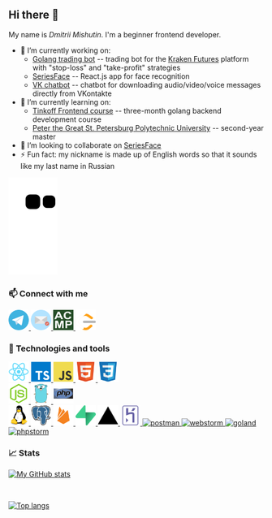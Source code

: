 ## Hi there 👋

My name is _Dmitrii Mishutin_. I'm a beginner frontend developer.

* 🔭 I’m currently working on:
  * [Golang trading bot](https://github.com/MeShootIn/go-trading-bot) -- trading bot for the [Kraken Futures](https://futures.kraken.com/) platform with "stop-loss" and "take-profit" strategies
  * [SeriesFace](https://github.com/MeShootIn/SeriesFace) -- React.js app for face recognition
  * [VK chatbot](https://github.com/MeShootIn/vk-upload-bot) -- chatbot for downloading audio/video/voice messages directly from VKontakte
* 🌱 I’m currently learning on:
  * [Tinkoff Frontend course](https://fintech.tinkoff.ru/study/fintech/frontend/) -- three-month golang backend development course
  * [Peter the Great St. Petersburg Polytechnic University](https://english.spbstu.ru/) -- second-year master
* 👯 I’m looking to collaborate on [SeriesFace](https://github.com/MeShootIn/SeriesFace)
* ⚡ Fun fact: my nickname is made up of English words so that it sounds like my last name in Russian

![snk](https://raw.githubusercontent.com/MeShootIn/MeShootIn/output/github-contribution-grid-snake.svg)

### 📫 Connect with me

<p>
  <!-- TODO -->
  <!-- <a href="https://meshootin.github.io/" target="_blank" rel="noreferrer"> -->
  <!--   <img src="./img/internet.svg" alt="site" width="40" height="40"/> -->
  <!-- </a> -->
  <a href="https://t.me/MeShootIn" target="_blank" rel="noreferrer">
    <img src="./img/telegram.svg" alt="telegram" width="40" height="40"/>
  </a>
  <a href="mailto:dmitriimishutin@gmail.com" target="_blank" rel="noreferrer">
    <img src="./img/mail.svg" alt="email" width="40" height="40"/>
  </a>
  <a href="https://acmp.ru/?main=user&id=152163" target="_blank" rel="noreferrer">
    <img src="./img/acmp.png" alt="acmp" width="40" height="40"/>
  </a>
  <a href="https://www.leetcode.com/meshootin" target="_blank" rel="noreferrer">
    <img src="./img/leetcode.svg" alt="leetcode" width="40" height="40"/>
  </a>
</p>

### 🔧 Technologies and tools

<p>
  <a href="https://reactjs.org/" target="_blank" rel="noreferrer">
    <img src="https://raw.githubusercontent.com/devicons/devicon/master/icons/react/react-original.svg" alt="react" width="40" height="40"/>
  </a>
  <a href="https://www.typescriptlang.org/" target="_blank" rel="noreferrer">
    <img src="https://raw.githubusercontent.com/devicons/devicon/master/icons/typescript/typescript-original.svg" alt="typescript" width="40" height="40"/>
  </a>
  <a href="https://developer.mozilla.org/en-US/docs/Web/JavaScript" target="_blank" rel="noreferrer">
    <img src="https://raw.githubusercontent.com/devicons/devicon/master/icons/javascript/javascript-original.svg" alt="javascript" width="40" height="40"/>
  </a>
  <a href="https://html.spec.whatwg.org/multipage/" target="_blank" rel="noreferrer">
    <img src="https://raw.githubusercontent.com/devicons/devicon/master/icons/html5/html5-original.svg" alt="html5" width="40" height="40"/>
  </a>
  <a href="https://www.w3.org/Style/CSS/" target="_blank" rel="noreferrer">
    <img src="https://raw.githubusercontent.com/devicons/devicon/master/icons/css3/css3-original.svg" alt="css3" width="40" height="40"/>
  </a>

  <br/>

  <a href="https://nodejs.org/" target="_blank" rel="noreferrer">
    <img src="https://raw.githubusercontent.com/devicons/devicon/master/icons/nodejs/nodejs-original.svg" alt="nodejs" width="40" height="40"/>
  </a>
  <a href="https://golang.org" target="_blank" rel="noreferrer">
    <img src="https://raw.githubusercontent.com/devicons/devicon/master/icons/go/go-original.svg" alt="go" width="40" height="40"/>
  </a>
  <a href="https://www.php.net" target="_blank" rel="noreferrer">
    <img src="https://raw.githubusercontent.com/devicons/devicon/master/icons/php/php-original.svg" alt="php" width="40" height="40"/>
  </a>

  <br/>

  <a href="https://www.linux.org/" target="_blank" rel="noreferrer">
    <img src="https://raw.githubusercontent.com/devicons/devicon/master/icons/linux/linux-original.svg" alt="linux" width="40" height="40"/>
  </a>
  <a href="https://www.postgresql.org" target="_blank" rel="noreferrer">
    <img src="https://raw.githubusercontent.com/devicons/devicon/master/icons/postgresql/postgresql-original.svg" alt="postgresql" width="40" height="40"/>
  </a>
  <!-- TODO -->
  <!-- <a href="https://www.docker.com/" target="_blank" rel="noreferrer"> -->
  <!--   <img src="https://raw.githubusercontent.com/devicons/devicon/master/icons/docker/docker-original.svg" alt="docker" width="40" height="40"/> -->
  <!-- </a> -->
  <a href="https://firebase.google.com/" target="_blank" rel="noreferrer">
    <img src="https://raw.githubusercontent.com/devicons/devicon/master/icons/firebase/firebase-plain.svg" alt="firebase" width="40" height="40"/>
  </a>
  <a href="https://supabase.com/" target="_blank" rel="noreferrer">
    <img src="./img/supabase.svg" alt="supabase" width="40" height="40"/>
  </a>
  <a href="https://vercel.com/" target="_blank" rel="noreferrer">
    <img src="./img/vercel.svg" alt="vercel" width="40" height="40"/>
  </a>
  <a href="https://heroku.com" target="_blank" rel="noreferrer">
    <img src="https://raw.githubusercontent.com/devicons/devicon/master/icons/heroku/heroku-original.svg" alt="heroku" width="40" height="40"/>
  </a>
  <a href="https://postman.com" target="_blank" rel="noreferrer">
    <img src="https://www.vectorlogo.zone/logos/getpostman/getpostman-icon.svg" alt="postman" width="40" height="40"/>
  </a>
  <a href="https://www.jetbrains.com/webstorm/" target="_blank" rel="noreferrer">
    <img src="https://raw.githubusercontent.com/vinceliuice/Tela-icon-theme/master/src/scalable/apps/webstorm.svg" alt="webstorm" width="40" height="40"/>
  </a>
  <a href="https://www.jetbrains.com/go/" target="_blank" rel="noreferrer">
    <img src="https://raw.githubusercontent.com/vinceliuice/Tela-icon-theme/master/src/scalable/apps/goland.svg" alt="goland" width="40" height="40"/>
  </a>
  <a href="https://www.jetbrains.com/phpstorm/" target="_blank" rel="noreferrer">
    <img src="https://raw.githubusercontent.com/vinceliuice/Tela-icon-theme/master/src/scalable/apps/phpstorm.svg" alt="phpstorm" width="40" height="40"/>
  </a>
</p>

### 📈 Stats

[![My GitHub stats](https://github-readme-stats.vercel.app/api?username=meshootin&count_private=true&show_icons=true&theme=jolly&custom_title=My%20GitHub%20stats&include_all_commits=true&hide_border=true)](https://github.com/anuraghazra/github-readme-stats)

</br>

[![Top langs](https://github-readme-stats.vercel.app/api/top-langs/?username=meshootin&layout=compact&hide=Jupyter%20Notebook,QMake,Makefile)](https://github.com/anuraghazra/github-readme-stats)
